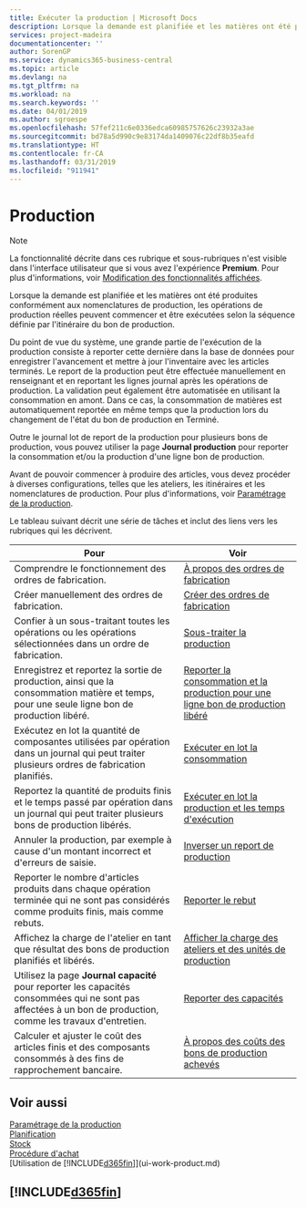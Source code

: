 ```yaml
---
title: Exécuter la production | Microsoft Docs
description: Lorsque la demande est planifiée et les matières ont été produites conformément aux nomenclatures de production, les opérations de production réelles peuvent commencer et être exécutées selon la séquence définie par l'itinéraire du bon de production.
services: project-madeira
documentationcenter: ''
author: SorenGP
ms.service: dynamics365-business-central
ms.topic: article
ms.devlang: na
ms.tgt_pltfrm: na
ms.workload: na
ms.search.keywords: ''
ms.date: 04/01/2019
ms.author: sgroespe
ms.openlocfilehash: 57fef211c6e0336edca60985757626c23932a3ae
ms.sourcegitcommit: bd78a5d990c9e83174da1409076c22df8b35eafd
ms.translationtype: HT
ms.contentlocale: fr-CA
ms.lasthandoff: 03/31/2019
ms.locfileid: "911941"
---
```

# <a name="manufacturing"></a>Production
> [!NOTE]
> La fonctionnalité décrite dans ces rubrique et sous-rubriques n'est visible dans l'interface utilisateur que si vous avez l'expérience **Premium**. Pour plus d'informations, voir [Modification des fonctionnalités affichées](ui-experiences.md).

Lorsque la demande est planifiée et les matières ont été produites conformément aux nomenclatures de production, les opérations de production réelles peuvent commencer et être exécutées selon la séquence définie par l'itinéraire du bon de production.  

Du point de vue du système, une grande partie de l'exécution de la production consiste à reporter cette dernière dans la base de données pour enregistrer l'avancement et mettre à jour l'inventaire avec les articles terminés. Le report de la production peut être effectuée manuellement en renseignant et en reportant les lignes journal après les opérations de production. La validation peut également être automatisée en utilisant la consommation en amont. Dans ce cas, la consommation de matières est automatiquement reportée en même temps que la production lors du changement de l'état du bon de production en Terminé.  

Outre le journal lot de report de la production pour plusieurs bons de production, vous pouvez utiliser la page **Journal production** pour reporter la consommation et/ou la production d'une ligne bon de production.

Avant de pouvoir commencer à produire des articles, vous devez procéder à diverses configurations, telles que les ateliers, les itinéraires et les nomenclatures de production. Pour plus d'informations, voir [Paramétrage de la production](production-configure-production-processes.md).

Le tableau suivant décrit une série de tâches et inclut des liens vers les rubriques qui les décrivent.   

|**Pour**|**Voir**|  
|------------|-------------|  
|Comprendre le fonctionnement des ordres de fabrication.|[À propos des ordres de fabrication](production-about-production-orders.md)|
|Créer manuellement des ordres de fabrication.|[Créer des ordres de fabrication](production-how-to-create-production-orders.md)|
|Confier à un sous-traitant toutes les opérations ou les opérations sélectionnées dans un ordre de fabrication.|[Sous-traiter la production](production-how-to-subcontract-manufacturing.md)|
|Enregistrez et reportez la sortie de production, ainsi que la consommation matière et temps, pour une seule ligne bon de production libéré.|[Reporter la consommation et la production pour une ligne bon de production libéré](production-how-to-register-consumption-and-output.md)|  
|Exécutez en lot la quantité de composantes utilisées par opération dans un journal qui peut traiter plusieurs ordres de fabrication planifiés.|[Exécuter en lot la consommation](production-how-to-post-consumption.md)|
|Reportez la quantité de produits finis et le temps passé par opération dans un journal qui peut traiter plusieurs bons de production libérés.|[Exécuter en lot la production et les temps d'exécution](production-how-to-post-output-quantity.md)|
|Annuler la production, par exemple à cause d'un montant incorrect et d'erreurs de saisie.  |[Inverser un report de production](production-how-to-reverse-output-posting.md)|  
|Reporter le nombre d'articles produits dans chaque opération terminée qui ne sont pas considérés comme produits finis, mais comme rebuts.|[Reporter le rebut](production-how-to-post-scrap.md)|
|Affichez la charge de l'atelier en tant que résultat des bons de production planifiés et libérés.|[Afficher la charge des ateliers et des unités de production](production-how-to-view-the-load-on-work-centers.md)|      
|Utilisez la page **Journal capacité** pour reporter les capacités consommées qui ne sont pas affectées à un bon de production, comme les travaux d'entretien.|[Reporter des capacités](production-how-to-post-capacities.md)|  
|Calculer et ajuster le coût des articles finis et des composants consommés à des fins de rapprochement bancaire.|[À propos des coûts des bons de production achevés](finance-about-finished-production-order-costs.md)|  

## <a name="see-also"></a>Voir aussi  
[Paramétrage de la production](production-configure-production-processes.md)  
[Planification](production-planning.md)      
[Stock](inventory-manage-inventory.md)  
[Procédure d'achat](purchasing-manage-purchasing.md)  
[Utilisation de [!INCLUDE[d365fin](includes/d365fin_md.md)]](ui-work-product.md)

## [!INCLUDE[d365fin](includes/free_trial_md.md)]  
